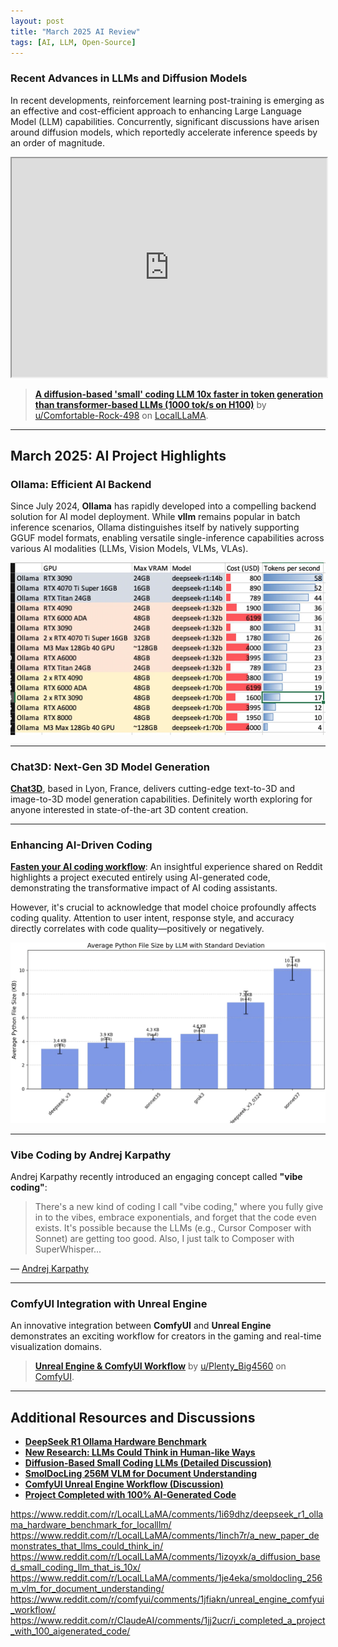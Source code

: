 ```yaml
---
layout: post
title: "March 2025 AI Review"
tags: [AI, LLM, Open-Source]
---
```


### Recent Advances in LLMs and Diffusion Models

In recent developments, reinforcement learning post-training is emerging as an effective and cost-efficient approach to enhancing Large Language Model (LLM) capabilities. Concurrently, significant discussions have arisen around diffusion models, which reportedly accelerate inference speeds by an order of magnitude.

<iframe width="100%" height="350" src="https://packaged-media.redd.it/1fjjrjf8ip8e1/pb/m2-res_640p.mp4?m=DASHPlaylist.mpd&v=1&e=1743015600&s=1cdd9b402bb27aae2dc6a541effc955661865f81"></iframe>

> [**A diffusion-based 'small' coding LLM 10x faster in token generation than transformer-based LLMs (1000 tok/s on H100)**](https://www.reddit.com/r/LocalLLaMA/comments/1izoyxk/a_diffusion_based_small_coding_llm_that_is_10x/) by [u/Comfortable-Rock-498](https://www.reddit.com/user/Comfortable-Rock-498/) on [LocalLLaMA](https://www.reddit.com/r/LocalLLaMA/).

---

## March 2025: AI Project Highlights

### Ollama: Efficient AI Backend

Since July 2024, **Ollama** has rapidly developed into a compelling backend solution for AI model deployment. While **vllm** remains popular in batch inference scenarios, Ollama distinguishes itself by natively supporting GGUF model formats, enabling versatile single-inference capabilities across various AI modalities (LLMs, Vision Models, VLMs, VLAs).

![Ollama Performance Comparison](/images/ollamaspeed.png "Ollama Performance Comparison")

---

### Chat3D: Next-Gen 3D Model Generation

[**Chat3D**](https://chat3d.ai/), based in Lyon, France, delivers cutting-edge text-to-3D and image-to-3D model generation capabilities. Definitely worth exploring for anyone interested in state-of-the-art 3D content creation.

---

### Enhancing AI-Driven Coding

[**Fasten your AI coding workflow**](https://www.reddit.com/r/ClaudeAI/comments/1jj2ucr/i_completed_a_project_with_100_aigenerated_code/): An insightful experience shared on Reddit highlights a project executed entirely using AI-generated code, demonstrating the transformative impact of AI coding assistants.

However, it's crucial to acknowledge that model choice profoundly affects coding quality. Attention to user intent, response style, and accuracy directly correlates with code quality—positively or negatively.

![Python Code Size Metrics](../images/averagepythonsize.png)

---

### Vibe Coding by Andrej Karpathy

Andrej Karpathy recently introduced an engaging concept called **"vibe coding"**:

> There's a new kind of coding I call "vibe coding," where you fully give in to the vibes, embrace exponentials, and forget that the code even exists. It's possible because the LLMs (e.g., Cursor Composer with Sonnet) are getting too good. Also, I just talk to Composer with SuperWhisper...

— [Andrej Karpathy](https://twitter.com/karpathy/status/1886192184808149383)

---

### ComfyUI Integration with Unreal Engine

An innovative integration between **ComfyUI** and **Unreal Engine** demonstrates an exciting workflow for creators in the gaming and real-time visualization domains.

> [**Unreal Engine & ComfyUI Workflow**](https://www.reddit.com/r/comfyui/comments/1jfiakn/unreal_engine_comfyui_workflow/) by [u/Plenty_Big4560](https://www.reddit.com/user/Plenty_Big4560/) on [ComfyUI](https://www.reddit.com/r/comfyui/).

---

## Additional Resources and Discussions

- [**DeepSeek R1 Ollama Hardware Benchmark**](https://www.reddit.com/r/LocalLLaMA/comments/1i69dhz/deepseek_r1_ollama_hardware_benchmark_for_localllm/)
- [**New Research: LLMs Could Think in Human-like Ways**](https://www.reddit.com/r/LocalLLaMA/comments/1inch7r/a_new_paper_demonstrates_that_llms_could_think_in/)
- [**Diffusion-Based Small Coding LLMs (Detailed Discussion)**](https://www.reddit.com/r/LocalLLaMA/comments/1izoyxk/a_diffusion_based_small_coding_llm_that_is_10x/)
- [**SmolDocLing 256M VLM for Document Understanding**](https://www.reddit.com/r/LocalLLaMA/comments/1je4eka/smoldocling_256m_vlm_for_document_understanding/)
- [**ComfyUI Unreal Engine Workflow (Discussion)**](https://www.reddit.com/r/comfyui/comments/1jfiakn/unreal_engine_comfyui_workflow/)
- [**Project Completed with 100% AI-Generated Code**](https://www.reddit.com/r/ClaudeAI/comments/1jj2ucr/i_completed_a_project_with_100_aigenerated_code/)

https://www.reddit.com/r/LocalLLaMA/comments/1i69dhz/deepseek_r1_ollama_hardware_benchmark_for_localllm/
https://www.reddit.com/r/LocalLLaMA/comments/1inch7r/a_new_paper_demonstrates_that_llms_could_think_in/
https://www.reddit.com/r/LocalLLaMA/comments/1izoyxk/a_diffusion_based_small_coding_llm_that_is_10x/
https://www.reddit.com/r/LocalLLaMA/comments/1je4eka/smoldocling_256m_vlm_for_document_understanding/
https://www.reddit.com/r/comfyui/comments/1jfiakn/unreal_engine_comfyui_workflow/
https://www.reddit.com/r/ClaudeAI/comments/1jj2ucr/i_completed_a_project_with_100_aigenerated_code/


